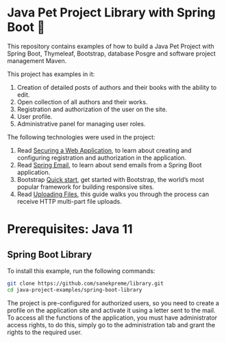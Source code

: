 # Java Pet Project Library with Spring Boot 🍃

This repository contains examples of how to build a Java Pet Project with Spring Boot, Thymeleaf, Bootstrap, database Posgre and software project management Maven.

This project has examples in it:

1. Сreation of detailed posts of authors and their books with the ability to edit.
2. Open collection of all authors and their works.
3. Registration and authorization of the user on the site.
4. User profile.
5. Administrative panel for managing user roles.

The following technologies were used in the project:

1. Read [Securing a Web Application](https://spring.io/guides/gs/securing-web/), to learn about creating and configuring registration and authorization in the application.
2. Read [Spring Email](https://www.baeldung.com/spring-email), to learn about send emails from a Spring Boot application.
3. Bootstrap [Quick start](https://getbootstrap.com/docs/4.4/getting-started/introduction/), get started with Bootstrap, the world’s most popular framework for building responsive sites.
4. Read [Uploading Files](https://spring.io/guides/gs/uploading-files/), this guide walks you through the process  can receive HTTP multi-part file uploads.


# Prerequisites: Java 11

## Spring Boot Library

To install this example, run the following commands:

```bash
git clone https://github.com/sanekpreme/library.git
cd java-project-examples/spring-boot-library
```
The project is pre-configured for authorized users, so you need to create a profile on the application site and activate it using a letter sent to the mail. To access all the functions of the application, you must have administrator access rights, to do this, simply go to the administration tab and grant the rights to the required user.
